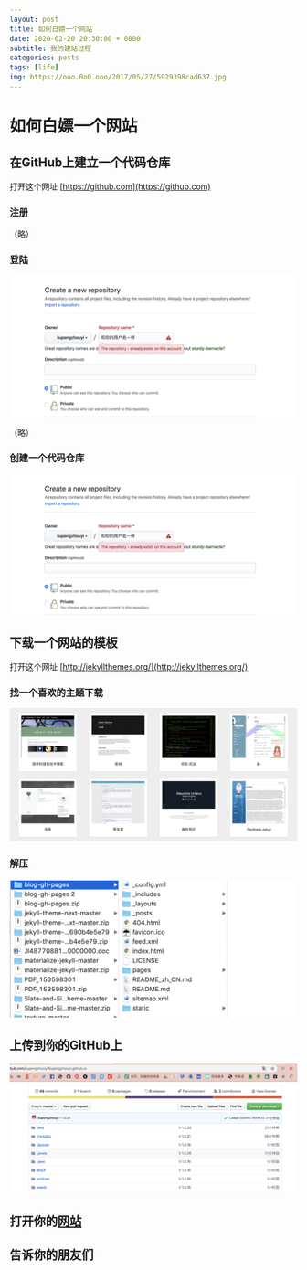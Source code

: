 ```yaml
---
layout: post
title: 如何白嫖一个网站
date: 2020-02-20 20:30:00 + 0800
subtitle: 我的建站过程
categories: posts
tags: [life]
img: https://ooo.0o0.ooo/2017/05/27/5929398cad637.jpg
---
```



# 如何白嫖一个网站

## 在GitHub上建立一个代码仓库

打开这个网址 [https://github.com](https://github.com)

### 注册

（略）

### 登陆

![](../images/2020/02/20/image002.png)

（略）

### 创建一个代码仓库

![创建一个代码仓库](/images/2020/02/20/image002.png)

## 下载一个网站的模板

打开这个网址 [http://jekyllthemes.org/](http://jekyllthemes.org/)

### 找一个喜欢的主题下载

![主题下载](/images/2020/02/20/image003.png)

### 解压

![解压](/images/2020/02/20/image004.png)

## 上传到你的GitHub上

![上传到你的GitHub上](/images/2020/02/20/image005.png)

## 打开你的[网站](https://liupengzhouyi.github.io)

## 告诉你的朋友们